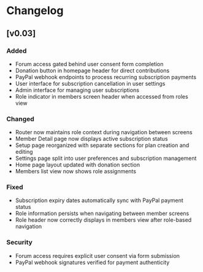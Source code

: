 # Changelog

## [v0.03]

### Added
- Forum access gated behind user consent form completion
- Donation button in homepage header for direct contributions
- PayPal webhook endpoints to process recurring subscription payments
- User interface for subscription cancellation in user settings
- Admin interface for managing user subscriptions
- Role indicator in members screen header when accessed from roles view

### Changed
- Router now maintains role context during navigation between screens
- Member Detail page now displays active subscription status
- Setup page reorganized with separate sections for plan creation and editing
- Settings page split into user preferences and subscription management
- Home page layout updated with donation section
- Members list view now shows role assignments

### Fixed
- Subscription expiry dates automatically sync with PayPal payment status
- Role information persists when navigating between member screens
- Role header now correctly displays in members view after role-based navigation

### Security
- Forum access requires explicit user consent via form submission
- PayPal webhook signatures verified for payment authenticity
